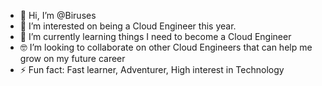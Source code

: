 - 👋 Hi, I’m @Biruses
- 👀 I’m interested on being a Cloud Engineer this year.
- 🌱 I’m currently learning things I need to become a Cloud Engineer
- 🤓 I’m looking to collaborate on other Cloud Engineers that can help me grow on my future career
- ⚡ Fun fact: Fast learner, Adventurer, High interest in Technology 

<!---
Biruses/Biruses is a ✨ special ✨ repository because its `README.md` (this file) appears on your GitHub profile.
You can click the Preview link to take a look at your changes.
--->
